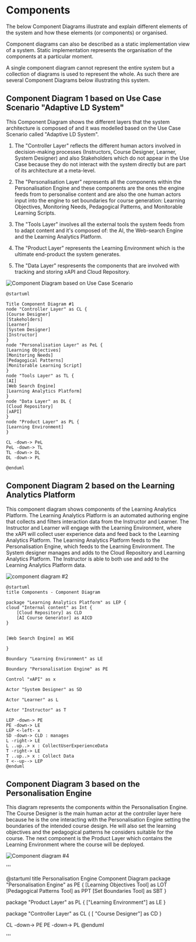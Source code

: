 # Components

The below Component Diagrams illustrate and explain different elements of the system and how these elements (or components) or organised.

Component diagrams can also be described as a static implementation view of a system. Static implementation represents the organisation of the components at a particular moment.

A single component diagram cannot represent the entire system but a collection of diagrams is used to represent the whole. As such there are several Component Diagrams below illustrating this system.

## Component Diagram 1 based on Use Case Scenario "Adaptive LD System"
This Component Diagram shows the different layers that the system architecture is composed of and it was modelled based on the Use Case Scenario called "Adaptive LD System". 

1. The "Controller Layer" reflects the different human actors involved in decision-making processes (Instructors, Course Designer, Learner, System Designer) and also Stakeholders which do not appear in the Use Case because they do not interact with the system directly but are part of its architecture at a meta-level.

1. The "Personalisation Layer" represents all the components within the Personalisation Engine and these components are the ones the engine feeds from to personalise content and are also the one human actors input into the engine to set boundaries for course generation: Learning Objectives, Monitoring Needs, Pedagogical Patterns, and Monitorable Learning Scripts.

1. The "Tools Layer" involves all the external tools the system feeds from to adapt content and it's composed of: the AI, the Web-search Engine and the Learning Analytics Platform.

1. The "Product Layer" represents the Learning Environment which is the ultimate end-product the system generates. 

2. The "Data Layer" respresents the components that are involved with tracking and storing xAPI and Cloud Repository.

![Component Diagram based on Use Case Scenario](https://www.plantuml.com/plantuml/img/LL9DJyCm3BtdLqJZl0D_06rgTvXKe6ALE4mxU8tf0gazEUwWGlntqZ5OE3x7xoClMKG5qQ4FnZHU0zg2-oCJajhIGoVGsvjRG-pGpWec5Gu1nLOmeimiH5jKzjDi2nuaeYqn-evGTcQxKNZ30mU74XEi4EHoC4R5FbzTKrGPMkK4lYvUTQ8nGV0Hr3DbXZMU7S-2dZhxk7_5Llq99vjx9fzqfla3efj6DJhekFCj15k3AWfbcx1FT_xJshJYZtfDqJ27c7atP-lbEl6VSMytYTSUx8ewJxZBCYrJyb5zcz86q1UM_gfPWa8cMVxq5tXmzWcF7ATKOnBxMDRhh0zXbohAU_XVmufENfZwz78JowHtcJj-f_dTr9YPMll5JMMQAoehKsQxbJ4B99T-n3S0)

```
@startuml

Title Component Diagram #1
node "Controller Layer" as CL {
[Course Designer]
[Stakeholders]
[Learner]
[System Designer]
[Instructor]
}
node "Personalisation Layer" as PeL {
[Learning Objectives]
[Monitoring Needs]
[Pedagogical Patterns]
[Monitorable Learning Script]
}
node "Tools Layer" as TL {
[AI]
[Web Search Engine]
[Learning Analytics Platform]
}
node "Data Layer" as DL {
[Cloud Repository]
[xAPI]
}
node "Product Layer" as PL {
[Learning Environment]
}

CL -down-> PeL
PeL -down-> TL
TL -down-> DL
DL -down-> PL

@enduml
```

## Component Diagram 2 based on the Learning Analytics Platform

This component diagram shows components of the Learning Analytics Platform. The Learning Analytics Platform is an automated authoring engine that collects and filters interaction data from the Instructor and Learner. The Instructor and Learner will engage with the Learning Environment, where the xAPI will collect user experience data and feed back to the Learning Analytics Platform. The Learning Analytics Platform feeds to the Personalisation Engine, which feeds to the Learning Environment.
The System designer manages and adds to the Cloud Repository and Learning Analytics Platform. The Instructor is able to both use and add to the Learning Analytics Platform data. 

![component diagram #2](https://www.plantuml.com/plantuml/png/RP31Qjmm443lynM3xzeFA274jKqn-63gBJc47bJln16LHsOqRhs4_djbTN6tq3r9yzwi7tgAQaNNsOCwzOHLc9V0n1hH_BrWxUmaTWPOxFZTJeH5HrROyOGbMtzLDqRilTNN87E1DcBNzFYECFgmNh1eMKcIY6D89zQif26-0wRVIvMrpxI4w3J8zUlEgwx-GyisfQmI2JyHazXaPA5ignf-0S3BCtt38HMDRzZmv9WoVnuQsFd7iFB5olMkkk4VJWBFkINdtcizIGmfrqMhBl3jFxFO9x4Ah18y5blPjtcw0PHZoi9Yk4Qb6MkARagjcGxrWNF0RTmTqvQZohgVCpW3xCzdBk4dcyVzatrptBecmmVZwLKDReWmr0TDRuOVSBPi9uhGeH4tlUbj3K-dTJcT7d5BJXMyfr6_H99cMqWSyKYrLGldVxRE_zl2c_XWpBgOBFRmH7nPP_yR)

```
@startuml
title Components - Component Diagram

package "Learning Analytics Platform" as LEP { 
cloud "Internal content" as Int {
    [Cloud Repository] as CLD
    [AI Course Generator] as AICD
}


[Web Search Engine] as WSE

}

Boundary "Learning Environment" as LE

Boundary "Personalisation Engine" as PE

Control "xAPI" as x

Actor "System Designer" as SD

Actor "Learner" as L

Actor "Instructor" as T

LEP -down-> PE
PE -down-> LE
LEP <-left- x  
SD -down-> CLD : manages
L -right-> LE
L ..up..> x : CollectUserExperienceData
T -right-> LE
T ..up..> x : Collect Data
T <--up--> LEP
@enduml
```


## Component Diagram 3 based on the Personalisation Engine

This diagram represents the components within the Personalisation Engine. The Course Designer is the main human actor at the controller layer here because he is the one interacting with the Personalisation Engine setting the boundaries of the intended course design. He will also set the learning objectives and the pedagogical patterns he considers suitable for the course. The next component is the Product Layer which contains the Learning Environment where the course will be deployed. 

![Component diagram #4](https://www.plantuml.com/plantuml/img/RP31QiCm38RlVWgHYqzzXL6QvXQeeRcL7RH466-EL6IbOuoz-vmMIWOx2ltw-7vvxvtR5qErPSxEacM2G5g4CQU2beIXuvYOe9NvAaniS4mO5MTtnV438q7p_qK3M21qyEqkFQ5ouWYdjtSQBTsem22INzT8VnhS9T24KM8QCKD0CrBUH4AeaJCP76JX2JLjxy-7mVsuZOtAj8m6FNwHFYJwLQ9vMdHyIoeyrpBDGw63FuXMs5Ho9jrGsZjbNIvQ28vKKkIwknFQumgeaTqadxnxgSLTxVwSUhSddjOdE-_zBm00)

'''

@startuml
title Personalisation Engine Component Diagram
package "Personalisation Engine" as PE {
[Learning Objectives Tool] as LOT
[Pedagogical Patterns Tool] as PPT
[Set Boundaries Tool] as SBT
}

package "Product Layer" as PL {
["Learning Environment"] as LE 
}

package "Controller Layer" as CL {
[ "Course Designer"] as CD
}

CL -down-> PE
PE -down-> PL
@enduml

'''
